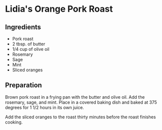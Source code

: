 # Lidia's Orange Pork Roast

## Ingredients

* Pork roast
* 2 tbsp. of butter
* 1/4 cup of olive oil
* Rosemary
* Sage
* Mint
* Sliced oranges

## Preparation

Brown pork roast in a frying pan with the butter and olive oil. Add the rosemary, sage, and mint. Place in a covered baking dish and baked at 375 degrees for 1 1/2 hours in its own juice.

Add the sliced oranges to the roast thirty minutes before the roast finishes cooking.